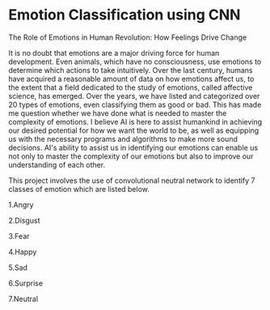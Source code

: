 # Emotion Classification using CNN

 The Role of Emotions in Human Revolution: How Feelings Drive Change

It is no doubt that emotions are a major driving force for human development. Even animals, which have no consciousness, use emotions to determine which actions to take intuitively. Over the last century, humans have acquired a reasonable amount of data on how emotions affect us, to the extent that a field dedicated to the study of emotions, called affective science, has emerged. Over the years, we have listed and categorized over 20 types of emotions, even classifying them as good or bad. This has made me question whether we have done what is needed to master the complexity of emotions.
I believe AI is here to assist humankind in achieving our desired potential for how we want the world to be, as well as equipping us with the necessary programs and algorithms to make more sound decisions. AI's ability to assist us in identifying our emotions can enable us not only to master the complexity of our emotions but also to improve our understanding of each other.

This project involves the use of convolutional neutral network to identify 7 classes of emotion which are listed below. 

 1.Angry
 
 2.Disgust
 
 3.Fear
 
 4.Happy
 
 5.Sad 
 
 6.Surprise
 
 7.Neutral
